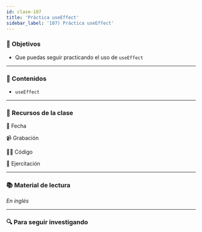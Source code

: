 ```yaml
---
id: clase-107
title: 'Práctica useEffect'
sidebar_label: '107) Práctica useEffect'
---
```


### 🏁 Objetivos

- Que puedas seguir practicando el uso de `useEffect`

---

### 📝 Contenidos

- `useEffect`

---

### 🚀 Recursos de la clase

📆 Fecha

📹 Grabación

👩‍💻 Código

💪 Ejercitación

---

### 📚 Material de lectura

_En inglés_

---

### 🔍 Para seguir investigando
